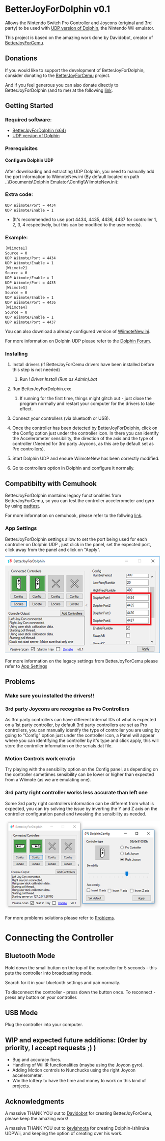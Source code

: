 # BetterJoyForDolphin v0.1

Allows the Nintendo Switch Pro Controller and Joycons (original and 3rd party) to be used with [UDP version of Dolphin](https://mega.nz/#!Zx4TUQyZ!wc8-lbViJb4ZK1XXXrTVA6om_7Oc8s_6Ot4oX0-YYi0), the Nintendo Wii emulator.

This project is based on the amazing work done by Davidobot, creator of [BetterJoyForCemu](https://github.com/Davidobot/BetterJoyForCemu).

## Donations

If you would like to support the development of BetterJoyForDolphin, consider donating to the [BetterJoyForCemu](https://www.paypal.me/DavidKhachaturov/5) project.

And if you feel generous you can also donate directly to BetterJoyForDolphin (and to me) at the following [link](https://www.paypal.me/yuk27/3).

## Getting Started

### Required software:
* [BetterJoyForDolphin (x64)](https://drive.google.com/open?id=1yAITJkbBUl7imseRzw4yvbrvXRrEGZP4)
* [UDP version of Dolphin](http://www.festyy.com/w1BnDk)

### Prerequisites

#### Configure Dolphin UDP

After downloading and extracting UDP Dolphin, you need to manually add the port information to WiimoteNew.ini (By default located on path ..\Documents\Dolphin Emulator\Config\WiimoteNew.ini):

### Extra code: 
```
UDP Wiimote/Port = 4434 
UDP Wiimote/Enable = 1
```

* (It's recommended to use port 4434, 4435, 4436, 4437 for controller 1, 2, 3, 4 respectively, but this can be modified to the user needs).

### Example:
```
[Wiimote1] 
Source = 0
UDP Wiimote/Port = 4434
UDP Wiimote/Enable = 1
[Wiimote2]
Source = 0
UDP Wiimote/Enable = 1
UDP Wiimote/Port = 4435
[Wiimote3]
Source = 0
UDP Wiimote/Enable = 1
UDP Wiimote/Port = 4436
[Wiimote4]
Source = 0
UDP Wiimote/Enable = 1
UDP Wiimote/Port = 4437
```

You can also download a already configured version of [WiimoteNew.ini](http://festyy.com/w1BQqN).

For more information on Dolphin UDP please refer to the [Dolphin Forum](https://forums.dolphin-emu.org/Thread-unofficial-udpmote-for-android).

### Installing

1. Install drivers (if BetterJoyForCemu drivers have been installed before this step is not needed)
    1. Run *! Driver Install (Run as Admin).bat*
    
2. Run BetterJoyForDolphin.exe
    1. If running for the first time, things might glitch out - just close the program normally and restart your computer for the drivers to take effect.
    
3. Connect your controllers (via bluetooth or USB).

4. Once the controller has been detected by BetterJoyForDolphin, click on the Config option just under the controller icon. In there you can identify the Accelerometer sensibility, the direction of the axis and the type of controller (Needed for 3rd party Joycons, as this are by default set as Pro controllers).

5. Start Dolphin UDP and ensure WiimoteNew has been correctly modified.

6. Go to controllers option in Dolphin and configure it normally.

## Compatibilty with Cemuhook

BetterJoyForDolphin mantains legacy functionalities from BetterJoyForCemu, so you can test the controller accelerometer and gyro by using [padtest](https://files.sshnuke.net/PadTest_1011.zip).

For more information on cemuhook, please refer to the follwing [link](https://cemuhook.sshnuke.net/padudpserver.html).

### App Settings

BetterJoyForDolphin settings allow to set the port being used for each controller on Dolphin UDP , just click in the panel, set the expected port, click away from the panel and click on "Apply".

![Example](./Examples/Dolphinports.PNG)

For more information on the legacy settings from BetterJoyForCemu please refer to [App Settings](https://github.com/Davidobot/BetterJoyForCemu/blob/master/README.md)

## Problems
### Make sure you installed the drivers!!

### 3rd party Joycons are recognise as Pro Controllers
As 3rd party controllers can have different internal IDs of what is expected on a 1st party controller, by default 3rd party controllers are set as Pro controllers, you can manually identify the type of controller you are using by going to "Config" option just under the controller icon, a Panel will appear where you can identifying the controller by it's type and click apply, this will store the controller information on the serials.dat file.

### Motion Controls work erratic

Try playing with the sensibility option on the Config panel, as depending on the controller sometimes sensibility can be lower or higher than expected from a Wiimote (as we are emulating one).

### 3rd party right controller works less accurate than left one 

Some 3rd party right controllers information can be different from what is expected, you can try solving the issue by inverting the Y and Z axis on the controller configuration panel and tweaking the sensibility as needed.

![Example](./Examples/3rdRight.PNG)

For more problems solutions please refer to [Problems](https://github.com/Davidobot/BetterJoyForCemu/blob/master/README.md).


# Connecting the Controller
## Bluetooth Mode
Hold down the small button on the top of the controller for 5 seconds - this puts the controller into broadcasting mode.

Search for it in your bluetooth settings and pair normally.

To disconnect the controller - press down the button once. To reconnect - press any button on your controller.

## USB Mode
Plug the controller into your computer.

## WIP and expected future additions: (Order by priority, I accept requests ;) ) 

* Bug and accuracy fixes.
* Handling of Wii IR functionalities (maybe using the Joycon gyro).
* Adding Motion controls to Nunchucks using the right Joycon accelerometer.
* Win the lottery to have the time and money to work on this kind of projects.

## Acknowledgments

A massive THANK YOU out to [Davidobot](https://github.com/Davidobot) for creating BetterJoyForCemu, please keep the amazing work!

A massive THANK YOU out to [kevlahnota](https://github.com/kevlahnota) for creating Dolphin-Ishiiruka UDPWii, and keeping the option of creating over his work.

